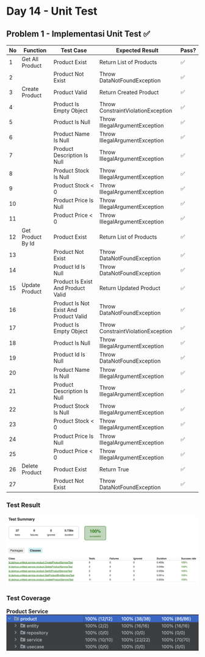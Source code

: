 # Day 14 - Unit Test

## Problem 1 - Implementasi Unit Test ✅

| No  | Function          | Test Case                              | Expected Result                    | Pass? |
|-----|-------------------|----------------------------------------|------------------------------------|-------|
| 1   | Get All Product   | Product Exist                          | Return List of Products            | ✅     |
| 2   |                   | Product Not Exist                      | Throw DataNotFoundException        | ✅     |
| 3   | Create Product    | Product Valid                          | Return Created Product             | ✅     |
| 4   |                   | Product Is Empty Object                | Throw ConstraintViolationException | ✅     |
| 5   |                   | Product Is Null                        | Throw IllegalArgumentException     | ✅     |
| 6   |                   | Product Name Is Null                   | Throw IllegalArgumentException     | ✅     |
| 7   |                   | Product Description Is Null            | Throw IllegalArgumentException     | ✅     |
| 8   |                   | Product Stock Is Null                  | Throw IllegalArgumentException     | ✅     |
| 9   |                   | Product Stock < 0                      | Throw IllegalArgumentException     | ✅     |
| 10  |                   | Product Price Is Null                  | Throw IllegalArgumentException     | ✅     |
| 11  |                   | Product Price < 0                      | Throw IllegalArgumentException     | ✅     |
| 12  | Get Product By Id | Product Exist                          | Return List of Products            | ✅     |
| 13  |                   | Product Not Exist                      | Throw DataNotFoundException        | ✅     |
| 14  |                   | Product Id Is Null                     | Throw DataNotFoundException        | ✅     |
| 15  | Update Product    | Product Is Exist And Product Valid     | Return Updated Product             | ✅     |
| 16  |                   | Product Is Not Exist And Product Valid | Throw DataNotFoundException        | ✅     |
| 17  |                   | Product Is Empty Object                | Throw ConstraintViolationException | ✅     |
| 18  |                   | Product Is Null                        | Throw IllegalArgumentException     | ✅     |
| 19  |                   | Product Id Is Null                     | Throw DataNotFoundException        | ✅     |
| 20  |                   | Product Name Is Null                   | Throw IllegalArgumentException     | ✅     |
| 21  |                   | Product Description Is Null            | Throw IllegalArgumentException     | ✅     |
| 22  |                   | Product Stock Is Null                  | Throw IllegalArgumentException     | ✅     |
| 23  |                   | Product Stock < 0                      | Throw IllegalArgumentException     | ✅     |
| 24  |                   | Product Price Is Null                  | Throw IllegalArgumentException     | ✅     |
| 25  |                   | Product Price < 0                      | Throw IllegalArgumentException     | ✅     |
| 26  | Delete Product    | Product Exist                          | Return True                        | ✅     |
| 27  |                   | Product Not Exist                      | Throw DataNotFoundException        | ✅     |

### Test Result
![test-result.png](resource/test-result.png)
### Test Coverage
**Product Service**
![test-coverage.png](resource/test-coverage.png)